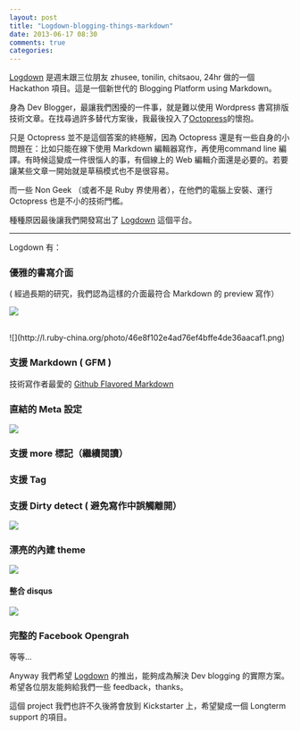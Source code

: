 ```yaml
---
layout: post
title: "Logdown-blogging-things-markdown"
date: 2013-06-17 08:30
comments: true
categories: 
---
```


[Logdown](http://logdown.com/) 是週末跟三位朋友 zhusee, tonilin, chitsaou, 24hr 做的一個 Hackathon 項目。這是一個新世代的 Blogging Platform using Markdown。

身為 Dev Blogger，最讓我們困擾的一件事，就是難以使用 Wordpress 書寫排版技術文章。在找尋過許多替代方案後，我最後投入了[Octopress](http://blog.xdite.net/posts/2011/10/07/what-is-octopress/)的懷抱。

只是 Octopress 並不是這個答案的終極解，因為 Octopress 還是有一些自身的小問題在：比如只能在線下使用 Markdown 編輯器寫作，再使用command line 編譯。有時候這變成一件很惱人的事，有個線上的 Web 編輯介面還是必要的。若要讓某些文章一開始就是草稿模式也不是很容易。

而一些 Non Geek （或者不是 Ruby 界使用者），在他們的電腦上安裝、運行 Octopress 也是不小的技術門檻。

種種原因最後讓我們開發寫出了 [Logdown](http://logdown.com/) 這個平台。

<hr>

Logdown 有：

### 優雅的書寫介面

( 經過長期的研究，我們認為這樣的介面最符合 Markdown 的 preview 寫作）

![](http://l.ruby-china.org/photo/1a203d099ed0353ea7a0dbb223c9c77d.png)

<br>
![](http://l.ruby-china.org/photo/46e8f102e4ad76ef4bffe4de36aacaf1.png)

###  支援 Markdown ( GFM )

技術寫作者最愛的 [Github Flavored Markdown](http://github.github.com/github-flavored-markdown/)

### 直結的 Meta 設定

![](http://l.ruby-china.org/photo/f3a05c2ed4b7836f8b75fa602aba3a6d.png)

### 支援 more 標記（繼續閱讀）
### 支援 Tag 

###  支援 Dirty detect ( 避免寫作中誤觸離開）
![](http://l.ruby-china.org/photo/f41bdbc2cb0183b009a71da86de4485a.png)

###  漂亮的內建 theme
![](http://l.ruby-china.org/photo/a8518eeb98be3110ba50e8958538d558.png)

#### 整合 disqus
![](http://l.ruby-china.org/photo/b66ff665aea95ebe286f525b1f2d4b59.png)

### 完整的 Facebook Opengrah

等等...

Anyway 我們希望 [Logdown](http://logdown.com) 的推出，能夠成為解決 Dev blogging 的實際方案。希望各位朋友能夠給我們一些 feedback，thanks。

這個 project 我們也許不久後將會放到 Kickstarter 上，希望變成一個 Longterm support 的項目。


